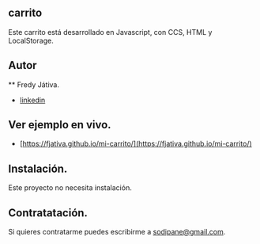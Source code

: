 ## carrito
Este carrito está desarrollado en Javascript, con CCS, HTML y LocalStorage.

## Autor
** Fredy Játiva.
* [linkedin](https://www.linkedin.com/in/fredy-jativa-145b7ab6/) 

## Ver ejemplo en vivo.
- [https://fjativa.github.io/mi-carrito/](https://fjativa.github.io/mi-carrito/)

## Instalación.
Este proyecto no necesita instalación.

## Contratatación.
Si quieres contratarme puedes escribirme a sodipane@gmail.com.
